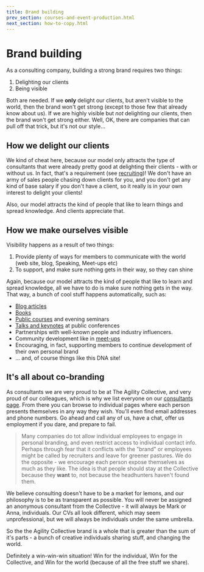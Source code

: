 ```yaml
---
title: Brand building
prev_section: courses-and-event-production.html 
next_section: how-to-copy.html
---
```


Brand building
==============


As a consulting company, building a strong brand requires two things:

1.  Delighting our clients
2.  Being visible

Both are needed. If we **only** delight our clients, but aren't visible to the world, then the brand won't get strong (except to those few that already know about us). If we are highly visible but *not* delighting our clients, then the brand won't get strong either. Well, OK, there are companies that can pull off that trick, but it's not our style...

How we delight our clients
--------------------------

We kind of cheat here, because our model only attracts the type of consultants that were already pretty good at delighting their clients - with or without us. In fact, that's a requirement (see [recruiting](recruiting.html))! We don't have an army of sales people chasing down clients for you, and you don't get any kind of base salary if you don't have a client, so it really is in your own interest to delight your clients!

Also, our model attracts the kind of people that like to learn things and spread knowledge. And clients appreciate that.

How we make ourselves visible
-----------------------------

Visibility happens as a result of two things:

1.  Provide plenty of ways for members to communicate with the world (web site, blog, Speaking, Meet-ups etc)
2.  To support, and make sure nothing gets in their way, so they can shine

Again, because our model attracts the kind of people that like to learn and spread knowledge, all we have to do is make sure nothing gets in the way. That way, a bunch of cool stuff happens automatically, such as:

-   [Blog articles](http://theagilitycollective.com/blog/)
-   [Books](https://www.crisp.se/bocker-och-produkter)
-   [Public courses](http://theagilitycollective.com/training/) and evening seminars
-   [Talks and keynotes](http://theagilitycollective.com/tag/speaking/) at public conferences
-   Partnerships with well-known people and industry influencers.
-   Community development like in [meet-ups](http://theagilitycollective.com/tag/community/)
-   Encouraging, in fact, supporting members to continue development of their own personal brand
-   ... and, of course things like this DNA site!

It's all about co-branding
--------------------------

As consultants we are very proud to be at The Agility Collective, and very proud of our colleagues, which is why we list everyone on our [consultants page](https://theagilitycollective/about). From there you can browse to individual pages where each person presents themselves in any way they wish. You'll even find email addresses and phone numbers. Go ahead and call any of us, have a chat, offer us employment if you dare, and prepare to fail.

> Many companies do tot allow individual employees to engage in personal branding, and even restrict access to individual contact info. Perhaps through fear that it conflicts with the "brand" or employees might be called by recruiters and leave for greener pastures. We do the opposite - we encourage each person expose themselves as much as they like. The idea is that people should stay at the Collective because they **want** to, not because the headhunters haven't found them.

We believe consulting doesn't have to be a market for lemons, and our philosophy is to be as transparent as possible. You will never be assigned an anonymous consultant from the Collective - it will always be Mark or Anna, individuals. Our CVs all look different, which may seem unprofessional, but we will always be individuals under the same umbrella.

So the the Agility Collective brand is a whole that is greater than the sum of it's parts - a bunch of creative individuals sharing stuff, and changing the world.

Definitely a win-win-win situation! Win for the individual, Win for the Collective, and Win for the world (because of all the free stuff we share).
